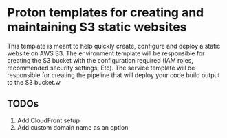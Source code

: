 # Proton templates for creating and maintaining S3 static websites

This template is meant to help quickly create, configure and deploy a static website on AWS S3.
The environment template will be responsible for creating the S3 bucket with the configuration required (IAM roles, recommended security settings, Etc).
The service template will be responsible for creating the pipeline that will deploy your code build output to the S3 bucket.w

## TODOs

1. Add CloudFront setup
2. Add custom domain name as an option
